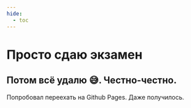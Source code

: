 ```yaml
---
hide:
  - toc
---
```

# Просто сдаю экзамен

Потом всё удалю 😅. Честно-честно.
---
Попробовал переехать на Github Pages. Даже получилось.
